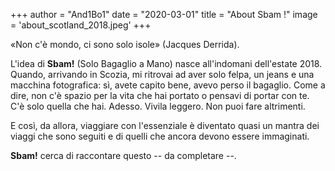 +++
author = "And1Bo1"
date = "2020-03-01"
title = "About Sbam !"
image = 'about_scotland_2018.jpeg'
+++

«Non c'è mondo, ci sono solo isole» (Jacques Derrida).

L'idea di **Sbam!** (Solo Bagaglio a Mano) nasce all'indomani dell'estate 2018. Quando, arrivando in Scozia, mi ritrovai ad aver solo felpa, un jeans e una macchina fotografica: sì, avete capito bene, avevo perso il bagaglio. Come a dire, non c'è spazio per la vita che hai portato o pensavi di portar con te. C'è solo quella che hai. Adesso. Vivila leggero. Non puoi fare altrimenti.

E così, da allora, viaggiare con l'essenziale è diventato quasi un mantra dei viaggi che sono seguiti e di quelli che ancora devono essere immaginati.

**Sbam!** cerca di raccontare questo -- da completare --.


[//]: # (dentro a queste parentesi, esempio di commento scritto in markdown)
